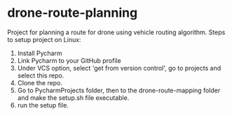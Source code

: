 # drone-route-planning
Project for planning a route for drone using vehicle routing algorithm.
Steps to setup project on Linux:
1. Install Pycharm
2. Link Pycharm to your GitHub profile
3. Under VCS option, select 'get from version control', go to projects and select this repo.
4. Clone the repo.
5. Go to PycharmProjects folder, then to the drone-route-mapping folder and make the setup.sh file executable.
6. run the setup file.

